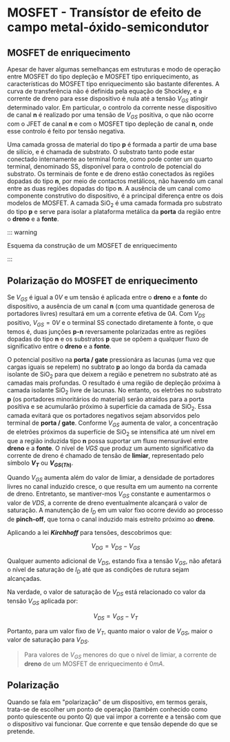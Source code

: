 # MOSFET - Transístor de efeito de campo metal-óxido-semicondutor

## MOSFET de enriquecimento

Apesar de haver algumas semelhanças em estruturas e modo de operação entre MOSFET do tipo depleção e MOSFET tipo enriquecimento, as características do MOSFET tipo enriquecimento são bastante diferentes. A curva de transferência não é definida pela equação de Shockley, e a corrente de dreno para esse dispositivo é nula até a tensão $V_{GS}$ atingir determinado valor. Em particular, o controlo da corrente nesse dispositivo de canal __n__ é realizado por uma tensão de $V_{GS}$ positiva, o que não ocorre com o JFET de canal __n__ e com o MOSFET tipo depleção de canal __n__, onde esse controlo é feito por tensão negativa.

Uma camada grossa de material do tipo __p__ é formada a partir de uma base de silício, e é chamada de substrato. O substrato tanto pode estar conectado internamente ao terminal fonte, como pode conter um quarto terminal, denominado SS, disponível para o controlo de potencial do substrato. Os terminais de fonte e de dreno estão conectados às regiões dopadas do tipo __n__, por meio de contactos metálicos, não havendo um canal entre as duas regiões dopadas do tipo __n__. A ausência de um canal como componente construtivo do dispositivo, é a principal diferença entre os dois modelos de MOSFET. A camada SiO$_2$ é uma camada formada pro substrato do tipo __p__ e serve para isolar a plataforma metálica da __porta__ da região entre o __dreno__ e a __fonte__.

::: warning

Esquema da construção de um MOSFET de enriquecimento

:::

## Polarização do MOSFET de enriquecimento

Se $V_{GS}$ é igual a $0V$ e um tensão é aplicada entre o __dreno__ e a __fonte__ do dispositivo, a ausência de um canal __n__ (com uma quantidade generosa de portadores livres) resultará em um a corrente efetiva de $0A$. Com $V_{DS}$ positivo, $V_{GS} = 0V$ e o terminal SS conectado diretamente à fonte, o que temos é, duas junções __p-n__ reversamente polarizadas entre as regiões dopadas do tipo __n__ e os substratos __p__ que se opõem a qualquer fluxo de significativo entre o __dreno__ e a __fonte__.  

O potencial positivo na __porta / gate__ pressionára as lacunas (uma vez que cargas iguais se repelem) no subtrato __p__ ao longo da borda da camada isolante de SiO$_2$ para que deixem a região e penetrem no substrato até as camadas mais profundas. O resultado é uma região de depleção próxima à camada isolante SiO$_2$ livre de lacunas. No entanto, os eletrões no substrato __p__ (os portadores minoritários do material) serão atraídos para a porta positiva e se acumularão próximo à superfície da camada de SiO$_2$. Essa camada evitará que os portadores negativos sejam absorvidos pelo terminal de __porta / gate__. Conforme $V_{GS}$ aumenta de valor, a concentração de eletrões próximos da superfície de SiO$_2$ se intensifica até um nível em que a região induzida tipo __n__ possa suportar um fluxo mensurável entre __dreno__ e a __fonte__. O nível de $V{GS}$ que produz um aumento significativo da corrente de dreno é chamado de tensão de __limiar__, representado pelo símbolo __$V_T$__ ou __$V_{GS(Th)}$__. 

Quando $V_{GS}$ aumenta além do valor de limiar, a densidade de portadores livres no canal induzido cresce, o que resulta em um aumento na corrente de dreno. Entretanto, se mantiver-mos $V_{GS}$ constante e aumentarmos o valor de $V{DS}$, a corrente de dreno eventualmente alcançará o valor de saturação. A manutenção de $I_D$ em um valor fixo ocorre devido ao processo de __pinch-off__, que torna o canal induzido mais estreito próximo ao __dreno__.

Aplicando a lei ___Kirchhoff___ para tensões, descobrimos que:

<div class="eq">

$$V_{DG} = V_{DS} - V_{GS}$$

</div>

Qualquer aumento adicional de $V_{DS}$, estando fixa a tensão $V_{GS}$, não afetará o nível de saturação de $I_D$ até que as condições de rutura sejam alcançadas. 

Na verdade, o valor de saturação de $V_{DS}$ está relacionado co valor da tensão $V_{GS}$ aplicada por:

<div class="eq">

$$V_{DS} = V_{GS} - V_T$$

</div>

Portanto, para um valor fixo de $V_T$, quanto maior o valor de $V_{GS}$, maior o valor de saturação para $V_{DS}$.

> Para valores de $V_{GS}$ menores do que o nível de limiar, a corrente de __dreno__ de um MOSFET de enriquecimento é $0mA$.


## Polarização

Quando se fala em "polarização" de um dispositivo, em termos gerais, trata-se de escolher um ponto de operação (também conhecido como ponto quiescente ou ponto Q) que vai impor a corrente e a tensão com que o dispositivo vai funcionar. Que corrente e que tensão depende do que se pretende.